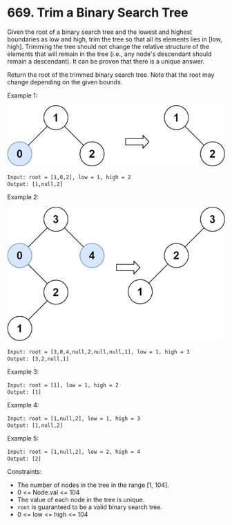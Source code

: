 # 669. Trim a Binary Search Tree

Given the root of a binary search tree and the lowest and highest boundaries as low and high, trim the tree so that all its elements lies in [low, high]. Trimming the tree should not change the relative structure of the elements that will remain in the tree (i.e., any node's descendant should remain a descendant). It can be proven that there is a unique answer.

Return the root of the trimmed binary search tree. Note that the root may change depending on the given bounds.

Example 1:

![img.png](img.png)

```
Input: root = [1,0,2], low = 1, high = 2
Output: [1,null,2]
```

Example 2:

![img_1.png](img_1.png)

```
Input: root = [3,0,4,null,2,null,null,1], low = 1, high = 3
Output: [3,2,null,1]
```

Example 3:

```
Input: root = [1], low = 1, high = 2
Output: [1]
```


Example 4:

```
Input: root = [1,null,2], low = 1, high = 3
Output: [1,null,2]
```

Example 5:

```
Input: root = [1,null,2], low = 2, high = 4
Output: [2]
```

Constraints:

- The number of nodes in the tree in the range [1, 104].
- 0 <= Node.val <= 104
- The value of each node in the tree is unique.
- `root` is guaranteed to be a valid binary search tree.
- 0 <= low <= high <= 104

